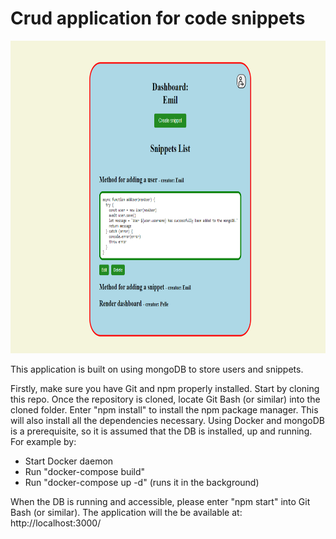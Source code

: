 # Crud application for code snippets

<img src="./Crud_pic.png" alt="Crud_pic.png" style="height: 500px; width:800px;"/>

This application is built on using mongoDB to store users and snippets.

Firstly, make sure you have Git and npm properly installed. Start by cloning this repo. Once the repository is cloned, locate Git Bash (or similar) into the cloned folder. Enter "npm install" to install the npm package manager. This will also install all the dependencies necessary.
Using Docker and mongoDB is a prerequisite, so it is assumed that the DB is installed, up and running. For example by:

- Start Docker daemon
- Run "docker-compose build"
- Run "docker-compose up -d" (runs it in the background)

When the DB is running and accessible, please enter "npm start" into Git Bash (or similar).
The application will the be available at: http://localhost:3000/

